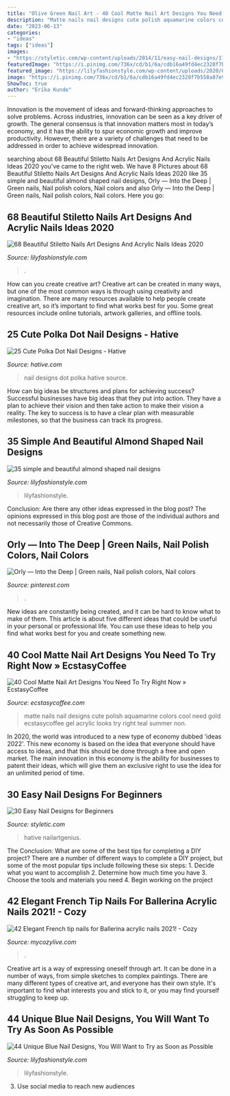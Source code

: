 ```yaml
---
title: "Olive Green Nail Art - 40 Cool Matte Nail Art Designs You Need To Try Right Now » Ecstasycoffee"
description: "Matte nails nail designs cute polish aquamarine colors cool need gold ecstasycoffee gel acrylic looks try right teal summer non"
date: "2023-06-13"
categories:
- "ideas"
tags: ["ideas"]
images:
- "https://styletic.com/wp-content/uploads/2014/11/easy-nail-designs/17-easy-nail-designs-for-beginners.jpg"
featuredImage: "https://i.pinimg.com/736x/cd/b1/6a/cdb16a49fd4ec2328f7b558a87e9de68.jpg"
featured_image: "https://lilyfashionstyle.com/wp-content/uploads/2020/04/37-8.jpg"
image: "https://i.pinimg.com/736x/cd/b1/6a/cdb16a49fd4ec2328f7b558a87e9de68.jpg"
ShowToc: true
author: "Erika Kunde"
---
```



Innovation is the movement of ideas and forward-thinking approaches to solve problems. Across industries, innovation can be seen as a key driver of growth. The general consensus is that innovation matters most in today’s economy, and it has the ability to spur economic growth and improve productivity. However, there are a variety of challenges that need to be addressed in order to achieve widespread innovation.

	

		
searching about 68 Beautiful Stiletto Nails Art Designs And Acrylic Nails Ideas 2020 you've came to the right web. We have 8 Pictures about 68 Beautiful Stiletto Nails Art Designs And Acrylic Nails Ideas 2020 like 35 simple and beautiful almond shaped nail designs, Orly — Into the Deep | Green nails, Nail polish colors, Nail colors and also Orly — Into the Deep | Green nails, Nail polish colors, Nail colors. Here you go:
		
    
## 68 Beautiful Stiletto Nails Art Designs And Acrylic Nails Ideas 2020

<img loading=lazy src="https://lilyfashionstyle.com/wp-content/uploads/2020/04/37-8.jpg" onerror="this.onerror=null;this.src='https://tse4.mm.bing.net/th?id=OIP.FODpKPIfk-rxNZwF-jqnMAHaKF&amp;pid=15.1';" alt="68 Beautiful Stiletto Nails Art Designs And Acrylic Nails Ideas 2020">

_Source: lilyfashionstyle.com_

>. 

	

How can you create creative art?
Creative art can be created in many ways, but one of the most common ways is through using creativity and imagination. There are many resources available to help people create creative art, so it’s important to find what works best for you. Some great resources include online tutorials, artwork galleries, and offline tools.

    
## 25 Cute Polka Dot Nail Designs - Hative

<img loading=lazy src="https://hative.com/wp-content/uploads/2014/11/polka-dot-nail-designs/24-cute-polka-dot-nail-designs.jpg" onerror="this.onerror=null;this.src='https://tse2.mm.bing.net/th?id=OIP.GFgKCyDmak66uHKgp-ksAgHaHa&amp;pid=15.1';" alt="25 Cute Polka Dot Nail Designs - Hative">

_Source: hative.com_

>nail designs dot polka hative source. 

	

How can big ideas be structures and plans for achieving success?
Successful businesses have big ideas that they put into action. They have a plan to achieve their vision and then take action to make their vision a reality. The key to success is to have a clear plan with measurable milestones, so that the business can track its progress.

    
## 35 Simple And Beautiful Almond Shaped Nail Designs

<img loading=lazy src="https://lilyfashionstyle.com/wp-content/uploads/2021/04/33-4-769x1154.jpg" onerror="this.onerror=null;this.src='https://tse1.mm.bing.net/th?id=OIP.gUrL4l83LpXQjiZvNi5dVwHaLH&amp;pid=15.1';" alt="35 simple and beautiful almond shaped nail designs">

_Source: lilyfashionstyle.com_

>lilyfashionstyle. 

	

Conclusion: Are there any other ideas expressed in the blog post?
The opinions expressed in this blog post are those of the individual authors and not necessarily those of Creative Commons.

    
## Orly — Into The Deep | Green Nails, Nail Polish Colors, Nail Colors

<img loading=lazy src="https://i.pinimg.com/736x/cd/b1/6a/cdb16a49fd4ec2328f7b558a87e9de68.jpg" onerror="this.onerror=null;this.src='https://tse1.mm.bing.net/th?id=OIP.QSvA2C4kQHCmzkTd7PXMtQHaHa&amp;pid=15.1';" alt="Orly — Into the Deep | Green nails, Nail polish colors, Nail colors">

_Source: pinterest.com_

>. 

	

New ideas are constantly being created, and it can be hard to know what to make of them. This article is about five different ideas that could be useful in your personal or professional life. You can use these ideas to help you find what works best for you and create something new.

    
## 40 Cool Matte Nail Art Designs You Need To Try Right Now » EcstasyCoffee

<img loading=lazy src="https://i2.wp.com/www.ecstasycoffee.com/wp-content/uploads/2016/09/Matte-Nail-Art-Ideas-@EcstasyCoffee-33.jpg" onerror="this.onerror=null;this.src='https://tse2.mm.bing.net/th?id=OIP.ZTqNLR8VohmQq-_DrQulfQHaIa&amp;pid=15.1';" alt="40 Cool Matte Nail Art Designs You Need To Try Right Now » EcstasyCoffee">

_Source: ecstasycoffee.com_

>matte nails nail designs cute polish aquamarine colors cool need gold ecstasycoffee gel acrylic looks try right teal summer non. 

	

In 2020, the world was introduced to a new type of economy dubbed 'ideas 2022'. This new economy is based on the idea that everyone should have access to ideas, and that this should be done through a free and open market. The main innovation in this economy is the ability for businesses to patent their ideas, which will give them an exclusive right to use the idea for an unlimited period of time.

    
## 30 Easy Nail Designs For Beginners

<img loading=lazy src="https://styletic.com/wp-content/uploads/2014/11/easy-nail-designs/17-easy-nail-designs-for-beginners.jpg" onerror="this.onerror=null;this.src='https://tse2.mm.bing.net/th?id=OIP.0dxenuIZ7cM3W60aAK_9gAHaLH&amp;pid=15.1';" alt="30 Easy Nail Designs for Beginners">

_Source: styletic.com_

>hative nailartgenius. 

	

The Conclusion: What are some of the best tips for completing a DIY project?
There are a number of different ways to complete a DIY project, but some of the most popular tips include following these six steps: 1. Decide what you want to accomplish 2. Determine how much time you have 3. Choose the tools and materials you need 4. Begin working on the project 
    
## 42 Elegant French Tip Nails For Ballerina Acrylic Nails 2021! - Cozy

<img loading=lazy src="https://mycozylive.com/wp-content/uploads/2021/03/39.png" onerror="this.onerror=null;this.src='https://tse2.mm.bing.net/th?id=OIP.LjeVZim8wBzmBVNgq-Li-QHaKY&amp;pid=15.1';" alt="42 Elegant French tip nails for Ballerina acrylic nails 2021! - Cozy">

_Source: mycozylive.com_

>. 

	

Creative art is a way of expressing oneself through art. It can be done in a number of ways, from simple sketches to complex paintings. There are many different types of creative art, and everyone has their own style. It's important to find what interests you and stick to it, or you may find yourself struggling to keep up.

    
## 44 Unique Blue Nail Designs, You Will Want To Try As Soon As Possible

<img loading=lazy src="https://lilyfashionstyle.com/wp-content/uploads/2020/02/25-18.jpg" onerror="this.onerror=null;this.src='https://tse2.mm.bing.net/th?id=OIP.LvaSOdY5VuCEF0YUP3OSWQHaKx&amp;pid=15.1';" alt="44 Unique Blue Nail Designs, You Will Want to Try as Soon as Possible">

_Source: lilyfashionstyle.com_

>lilyfashionstyle. 

	

3. Use social media to reach new audiences

